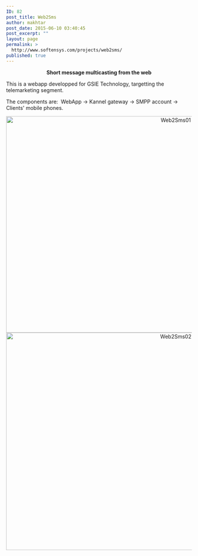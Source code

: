 ```yaml
---
ID: 82
post_title: Web2Sms
author: makhtar
post_date: 2015-06-10 03:40:45
post_excerpt: ""
layout: page
permalink: >
  http://www.softensys.com/projects/web2sms/
published: true
---
```

<p style="text-align: center;"><strong>Short message multicasting from the web</strong></p>
<p style="text-align: left;">This is a webapp developped for GSIE Technology, targetting the telemarketing segment.</p>
<p style="text-align: left;">The components are:  WebApp -&gt; Kannel gateway -&gt; SMPP account -&gt; Clients' mobile phones.</p>
<p style="text-align: center;"><a href="http://www.softensys.com/wp-content/uploads/2015/06/Web2Sms01.png"><img class="aligncenter wp-image-39 size-full" src="http://www.softensys.com/wp-content/uploads/2015/06/Web2Sms01.png" alt="Web2Sms01" width="905" height="586" /></a><a href="http://www.softensys.com/wp-content/uploads/2015/06/Web2Sms02.png"><img class="aligncenter wp-image-40 size-full" src="http://www.softensys.com/wp-content/uploads/2015/06/Web2Sms02.png" alt="Web2Sms02" width="905" height="589" /></a></p>